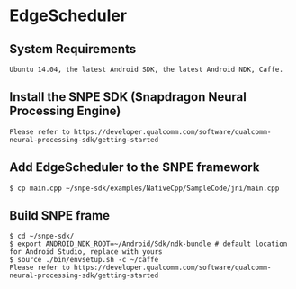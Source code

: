 # EdgeScheduler

## System Requirements
```
Ubuntu 14.04, the latest Android SDK, the latest Android NDK, Caffe.  
```

## Install the SNPE SDK (Snapdragon Neural Processing Engine)
```
Please refer to https://developer.qualcomm.com/software/qualcomm-neural-processing-sdk/getting-started
```

## Add EdgeScheduler to the SNPE framework
```
$ cp main.cpp ~/snpe-sdk/examples/NativeCpp/SampleCode/jni/main.cpp
```

## Build SNPE frame
```
$ cd ~/snpe-sdk/
$ export ANDROID_NDK_ROOT=~/Android/Sdk/ndk-bundle # default location for Android Studio, replace with yours
$ source ./bin/envsetup.sh -c ~/caffe
Please refer to https://developer.qualcomm.com/software/qualcomm-neural-processing-sdk/getting-started
```

